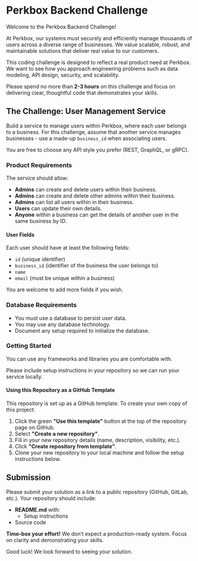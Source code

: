 # Perkbox Backend Challenge

Welcome to the Perkbox Backend Challenge!

At Perkbox, our systems must securely and efficiently manage thousands of users across a diverse range of businesses.
We value scalable, robust, and maintainable solutions that deliver real value to our customers.

This coding challenge is designed to reflect a real product need at Perkbox.
We want to see how you approach engineering problems such as data modeling, API design, security, and scalability.

Please spend no more than **2-3 hours** on this challenge and focus on delivering clear, thoughtful code that demonstrates your skills.

## The Challenge: User Management Service

Build a service to manage users within Perkbox, where each user belongs to a business.
For this challenge, assume that another service manages businesses - use a made-up `business_id` when associating users.

You are free to choose any API style you prefer (REST, GraphQL, or gRPC).

### Product Requirements

The service should allow:

- **Admins** can create and delete users within their business.
- **Admins** can create and delete other admins within their business.
- **Admins** can list all users within in their business.
- **Users** can update their own details.
- **Anyone** within a business can get the details of another user in the same business by ID.

#### User Fields

Each user should have at least the following fields:
- `id` (unique identifier)
- `business_id` (identifier of the business the user belongs to)
- `name`
- `email` (must be unique within a business)

You are welcome to add more fields if you wish.

### Database Requirements

- You must use a database to persist user data.
- You may use any database technology.
- Document any setup required to initialize the database.

### Getting Started

You can use any frameworks and libraries you are comfortable with.

Please include setup instructions in your repository so we can run your service locally.

#### Using this Repository as a GitHub Template

This repository is set up as a GitHub template. To create your own copy of this project:

1. Click the green **"Use this template"** button at the top of the repository page on GitHub.
2. Select **"Create a new repository"**.
3. Fill in your new repository details (name, description, visibility, etc.).
4. Click **"Create repository from template"**.
5. Clone your new repository to your local machine and follow the setup instructions below.


## Submission

Please submit your solution as a link to a public repository (GitHub, GitLab, etc.). Your repository should include:

- **README.md** with:
  - Setup instructions
- Source code

**Time-box your effort!** We don’t expect a production-ready system. Focus on clarity and demonstrating your skills.

Good luck! We look forward to seeing your solution.
